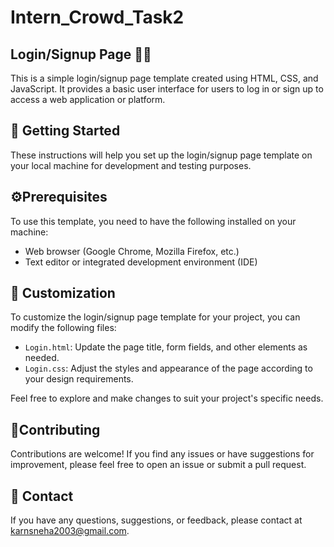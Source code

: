 # Intern_Crowd_Task2
## Login/Signup Page 🔐👥

This is a simple login/signup page template created using HTML, CSS, and JavaScript. It provides a basic user interface for users to log in or sign up to access a web application or platform. 

## 🚀 Getting Started

These instructions will help you set up the login/signup page template on your local machine for development and testing purposes.

## ⚙️Prerequisites

To use this template, you need to have the following installed on your machine:

- Web browser (Google Chrome, Mozilla Firefox, etc.)
- Text editor or integrated development environment (IDE)


## 🎨 Customization

To customize the login/signup page template for your project, you can modify the following files:

- `Login.html`: Update the page title, form fields, and other elements as needed.
- `Login.css`: Adjust the styles and appearance of the page according to your design requirements.

Feel free to explore and make changes to suit your project's specific needs.

## 🤝Contributing

Contributions are welcome! If you find any issues or have suggestions for improvement, please feel free to open an issue or submit a pull request.

## 📧 Contact

If you have any questions, suggestions, or feedback, please contact at karnsneha2003@gmail.com.

